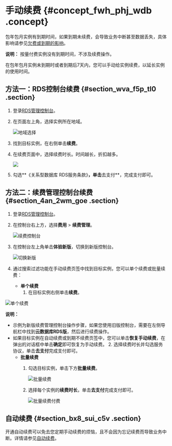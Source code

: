 # 手动续费 {#concept_fwh_phj_wdb .concept}

包年包月实例有到期时间，如果到期未续费，会导致业务中断甚至数据丢失，具体影响请参见[欠费或到期的影响](../cn.zh-CN/云数据库RDS价格/到期或欠费的影响.md)。

**说明：** 按量付费实例没有到期时间，不涉及续费操作。

在包年包月实例未到期时或者到期后7天内，您可以手动给实例续费，以延长实例的使用时间。

## 方法一：RDS控制台续费 {#section_wva_f5p_tl0 .section}

1.  登录[RDS管理控制台](https://rds.console.aliyun.com/)。
2.  在页面左上角，选择实例所在地域。

    ![地域选择](http://static-aliyun-doc.oss-cn-hangzhou.aliyuncs.com/assets/img/41775/155954860248527_zh-CN.png)

3.  找到目标实例，在右侧单击**续费**。
4.  在续费页面中，选择续费时长。时间越长，折扣越多。

    ![](http://static-aliyun-doc.oss-cn-hangzhou.aliyuncs.com/assets/img/7889/155954860211150_zh-CN.png)

5.  勾选**《关系型数据库 RDS服务条款》**，单击**去支付**，完成支付即可。

## 方法二：续费管理控制台续费 {#section_4an_2wm_goe .section}

1.  登录[RDS管理控制台](https://rds.console.aliyun.com/)。
2.  在控制台右上方，选择**费用** \> **续费管理**。

    ![续费控制台](http://static-aliyun-doc.oss-cn-hangzhou.aliyuncs.com/assets/img/41775/155954860248528_zh-CN.png)

3.  在控制台左上角单击**体验新版**，切换到新版控制台。

    ![切换新版](http://static-aliyun-doc.oss-cn-hangzhou.aliyuncs.com/assets/img/41775/155954860248529_zh-CN.png)

4.  通过搜索过滤功能在手动续费页签中找到目标实例，您可以单个续费或批量续费：
    -   **单个续费** 
        1.  在目标实例右侧单击**续费**。

![单个续费](http://static-aliyun-doc.oss-cn-hangzhou.aliyuncs.com/assets/img/41775/155954860248530_zh-CN.png)

**说明：** 

-   示例为新版续费管理控制台操作步骤，如果您使用旧版控制台，需要在左侧导航栏中找到**云数据库RDS版**，然后进行续费操作。
-   如果目标实例在自动续费或到期不续费页签中，您可以单击**恢复手动续费**，在弹出的对话框中单击**确定**即可恢复为手动续费。
        2.  选择续费时长并勾选服务协议，单击**去支付**完成支付即可。
    -   **批量续费** 
        1.  勾选目标实例，单击下方**批量续费**。

            ![批量续费](http://static-aliyun-doc.oss-cn-hangzhou.aliyuncs.com/assets/img/41775/155954860348531_zh-CN.png)

        2.  选择每个实例的**续费时长**，单击**去支付**完成支付即可。

            ![批量续费付费](http://static-aliyun-doc.oss-cn-hangzhou.aliyuncs.com/assets/img/41775/155954860348533_zh-CN.png)


## 自动续费 {#section_bx8_sui_c5v .section}

开通自动续费可以免去您定期手动续费的烦恼，且不会因为忘记续费而导致业务中断。详情请参见[自动续费](cn.zh-CN/用户指南/计费管理/自动续费.md#)。

